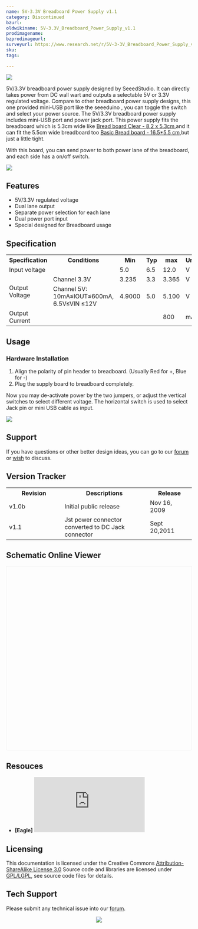 ```yaml
---
name: 5V-3.3V Breadboard Power Supply v1.1
category: Discontinued
bzurl:
oldwikiname: 5V-3.3V_Breadboard_Power_Supply_v1.1
prodimagename:
bzprodimageurl:
surveyurl: https://www.research.net/r/5V-3-3V_Breadboard_Power_Supply_v1-1
sku:
tags:

---
```


![](https://files.seeedstudio.com/wiki/5V-3.3V_Breadboard_Power_Supply_v1.1/img/Supply.jpg)

5V/3.3V breadboard power supply designed by SeeedStudio. It can directly takes power from DC wall wart and outputs a selectable 5V or 3.3V regulated voltage.
Compare to other breadboard power supply designs, this one provided mini-USB port like the seeeduino , you can toggle the switch and select your power source. The 5V/3.3V breadboard power supply includes mini-USB port and power jack port. This power supply fits the breadboard which is 5.3cm wide like  [Bread board Clear - 8.2 x 5.3cm](https://www.seeedstudio.com/depot/bread-board-clear-82-x-53cm-p-262.html?cPath=175_176),and it can fit the 5.5cm wide breadboard too [Basic Bread board - 16.5*5.5 cm](https://www.seeedstudio.com/depot/basic-bread-board-16555-cm-p-4.html?cPath=175_176),but just a little tight.

With this board, you can send power to both power lane of the breadboard, and each side has a on/off switch.


<p style=":center"><a href="https://www.seeedstudio.com/5V-3.3V-Breadboard-Power-Supply-p-566.html" target="_blank"><img src="https://files.seeedstudio.com/wiki/Seeed-WiKi/docs/images/300px-Get_One_Now_Banner-ragular.png" /></a></p>




##   Features  

*   5V/3.3V regulated voltage
*   Dual lane output
*   Separate power selection for each lane
*   Dual power port input
*   Special designed for Breadboard usage

##   Specification  

<table>
<tr>
<th> Specification
</th>
<th> Conditions
</th>
<th> Min
</th>
<th> Typ
</th>
<th> max
</th>
<th> Unit
</th></tr>
<tr>
<td width="200"> Input voltage
</td>
<td width="400">
</td>
<td width="100"> 5.0
</td>
<td width="100"> 6.5
</td>
<td width="100"> 12.0
</td>
<td width="100"> V
</td></tr>
<tr>
<td rowspan="2"> Output Voltage
</td>
<td> Channel 3.3V
</td>
<td> 3.235
</td>
<td> 3.3
</td>
<td> 3.365
</td>
<td> V
</td></tr>
<tr>
<td> Channel 5V: 10mA≤IOUT≤600mA, 6.5V≤VIN ≤12V
</td>
<td> 4.9000
</td>
<td> 5.0
</td>
<td> 5.100
</td>
<td> V
</td></tr>
<tr>
<td> Output Current
</td>
<td>
</td>
<td>
</td>
<td>
</td>
<td> 800
</td>
<td> mA
</td></tr></table>

##   Usage  

###   Hardware Installation  

1.  Align the polarity of pin header to breadboard. (Usually Red for +, Blue for -)
2.  Plug the supply board to breadboard completely.

Now you may de-activate power by the two jumpers, or adjust the vertical switches to select different voltage. The horizontal switch is used to select Jack pin or mini USB cable as input.

![](https://files.seeedstudio.com/wiki/5V-3.3V_Breadboard_Power_Supply_v1.1/img/Breadboard_power.jpg)

##   Support  

If you have questions or other better design ideas, you can go to our [forum](https://www.seeedstudio.com/forum) or [wish](http://wish.seeedstudio.com) to discuss.

##   Version Tracker  

<table>
<tr>
<th> Revision
</th>
<th> Descriptions
</th>
<th> Release
</th></tr>
<tr>
<td width="300"> v1.0b
</td>
<td width="500"> Initial public release
</td>
<td width="200"> Nov 16, 2009
</td></tr>
<tr>
<td width="300"> v1.1
</td>
<td width="500"> Jst power connector converted to DC Jack connector
</td>
<td width="200"> Sept 20,2011
</td></tr></table>


## Schematic Online Viewer

<div class="altium-ecad-viewer" data-project-src="https://files.seeedstudio.com/wiki/Bazzar_Files/106100000/Res/5V-3.3V_Breadboard_Power_Supply_v1_1.rar" style="border-radius: 0px 0px 4px 4px; height: 500px; border-style: solid; border-width: 1px; border-color: rgb(241, 241, 241); overflow: hidden; max-width: 1280px; max-height: 700px; box-sizing: border-box;" />
</div>


##   Resouces 

*   **[Eagle]** ![](https://files.seeedstudio.com/wiki/Bazzar_Files/106100000/Res/5V-3.3V_Breadboard_Power_Supply_v1_1.rar)

##   Licensing  

This documentation is licensed under the Creative Commons [Attribution-ShareAlike License 3.0](http://creativecommons.org/licenses/by-sa/3.0/) Source code and libraries are licensed under [GPL/LGPL](http://www.gnu.org/licenses/gpl.html), see source code files for details.

## Tech Support
Please submit any technical issue into our [forum](https://forum.seeedstudio.com/). <br /><p style="text-align:center"><a href="https://www.seeedstudio.com/act-4.html?utm_source=wiki&utm_medium=wikibanner&utm_campaign=newproducts" target="_blank"><img src="https://files.seeedstudio.com/wiki/Wiki_Banner/new_product.jpg" /></a></p>